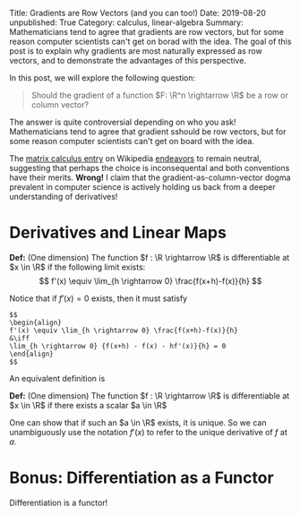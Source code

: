Title:  Gradients are Row Vectors (and you can too!)
Date:  2019-08-20
unpublished: True
Category:  calculus, linear-algebra
Summary:  Mathematicians tend to agree that gradients are row vectors, but for some reason computer scientists can't get on borad with the idea.  The goal of this post is to explain why gradients are most naturally expressed as row vectors, and to demonstrate the advantages of this perspective.

$$
\newcommand{\grad}{\nabla}
$$

In this post, we will explore the following question:

> Should the gradient of a function $F: \R^n \rightarrow \R$ be a row or column vector?

The answer is quite controversial depending on who you ask!  Mathematicians tend to agree that gradient sshould be row vectors, but for some reason computer scientists can't get on board with the idea.  

The [matrix calculus entry](https://en.wikipedia.org/wiki/Matrix_calculus) on Wikipedia [endeavors](https://en.wikipedia.org/wiki/Talk:Matrix_calculus) to remain neutral, suggesting that perhaps the choice is inconsequental and both conventions have their merits.  **Wrong!**  I claim that the gradient-as-column-vector dogma prevalent in computer science is actively holding us back from a deeper understanding of derivatives!

# Derivatives and Linear Maps

**Def:** (One dimension) The function $f : \R \rightarrow \R$ is differentiable at $x \in \R$ if the following limit exists:
	$$
	f'(x) \equiv \lim_{h \rightarrow 0} \frac{f(x+h)-f(x)}{h}
	$$

Notice that if $f'(x) = 0$ exists, then it must satisfy

	$$
	\begin{align}
	f'(x) \equiv \lim_{h \rightarrow 0} \frac{f(x+h)-f(x)}{h}
	&\iff
	\lim_{h \rightarrow 0} {f(x+h) - f(x) - hf'(x)}{h} = 0
	\end{align}
	$$

An equivalent definition is

**Def:** (One dimension) The function $f : \R \rightarrow \R$ is differentiable at $x \in \R$ if there exists a scalar $a \in \R$

One can show that if such an $a \in \R$ exists, it is unique.  So we can unambiguously use the notation $f'(x)$ to refer to the unique derivative of $f$ at $a$.

# Bonus:  Differentiation as a Functor

Differentiation is a functor!